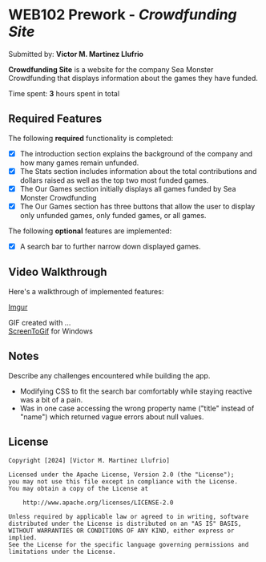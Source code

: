 # WEB102 Prework - *Crowdfunding Site*

Submitted by: **Victor M. Martinez Llufrio**

**Crowdfunding Site** is a website for the company Sea Monster Crowdfunding that displays information about the games they have funded.

Time spent: **3** hours spent in total

## Required Features

The following **required** functionality is completed:

* [X] The introduction section explains the background of the company and how many games remain unfunded.
* [X] The Stats section includes information about the total contributions and dollars raised as well as the top two most funded games.
* [X] The Our Games section initially displays all games funded by Sea Monster Crowdfunding
* [X] The Our Games section has three buttons that allow the user to display only unfunded games, only funded games, or all games.

The following **optional** features are implemented:

* [X] A search bar to further narrow down displayed games.

## Video Walkthrough

Here's a walkthrough of implemented features:

[Imgur](https://i.imgur.com/Iss0cv4.gifv)

GIF created with ...  
[ScreenToGif](https://www.screentogif.com/) for Windows

## Notes

Describe any challenges encountered while building the app.
* Modifying CSS to fit the search bar comfortably while staying reactive was a bit of a pain.
* Was in one case accessing the wrong property name ("title" instead of "name") which returned vague errors about null values.

## License

    Copyright [2024] [Victor M. Martinez Llufrio]

    Licensed under the Apache License, Version 2.0 (the "License");
    you may not use this file except in compliance with the License.
    You may obtain a copy of the License at

        http://www.apache.org/licenses/LICENSE-2.0

    Unless required by applicable law or agreed to in writing, software
    distributed under the License is distributed on an "AS IS" BASIS,
    WITHOUT WARRANTIES OR CONDITIONS OF ANY KIND, either express or implied.
    See the License for the specific language governing permissions and
    limitations under the License.
